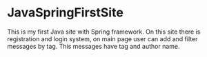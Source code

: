 # JavaSpringFirstSite
This is my first Java site with Spring framework.
On this site there is registration and login system, on main page user can add and filter messages by tag. This messages have tag and author name. 
